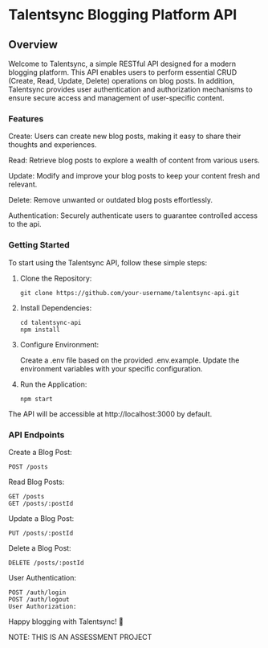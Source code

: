 # Talentsync Blogging Platform API

## Overview

Welcome to Talentsync, a simple RESTful API designed for a modern blogging platform. This API enables users to perform essential CRUD (Create, Read, Update, Delete) operations on blog posts. In addition, Talentsync provides user authentication and authorization mechanisms to ensure secure access and management of user-specific content.

### Features
Create: Users can create new blog posts, making it easy to share their thoughts and experiences.

Read: Retrieve blog posts to explore a wealth of content from various users.

Update: Modify and improve your blog posts to keep your content fresh and relevant.

Delete: Remove unwanted or outdated blog posts effortlessly.

Authentication: Securely authenticate users to guarantee controlled access to the api.


### Getting Started

To start using the Talentsync API, follow these simple steps:

1. Clone the Repository:

   ```
   git clone https://github.com/your-username/talentsync-api.git
   ```

3. Install Dependencies:

   ```
   cd talentsync-api
   npm install
   ```

4. Configure Environment:

   Create a .env file based on the provided .env.example.
   Update the environment variables with your specific configuration.

5. Run the Application:

   ```
   npm start
   ```

The API will be accessible at http://localhost:3000 by default.


### API Endpoints

Create a Blog Post:

  ```
  POST /posts
  ```
Read Blog Posts:

  ```  
  GET /posts
  GET /posts/:postId
  ```

Update a Blog Post:

  ```
  PUT /posts/:postId
  ```

Delete a Blog Post:

  ```
  DELETE /posts/:postId
  ```

User Authentication:

  ```
  POST /auth/login
  POST /auth/logout
  User Authorization:
  ```

Happy blogging with Talentsync! 🚀


NOTE: THIS IS AN ASSESSMENT PROJECT
